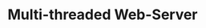 ---
title: Multi-threaded Web-Server
imgurl: /assets/img/projects/reverse.png
minides: "A python based reverse shell software with the functionality of handling multiple
client requests simultaneously."
projurl: https://drive.google.com/drive/folders/1Gbg7Mhu9X20cqykppn2PYU_2YVyDsuvJ
---